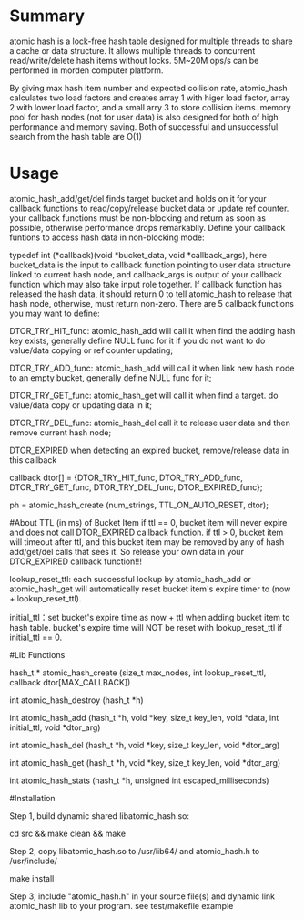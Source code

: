 # Summary
atomic hash is a lock-free hash table designed for multiple threads to share a cache or data structure. It allows multiple threads to concurrent read/write/delete hash items without locks. 5M~20M ops/s can be performed in morden computer platform.

By giving max hash item number and expected collision rate, atomic_hash calculates two load factors and creates array 1 with higer load factor, array 2 with lower load factor, and a small arry 3 to store collision items. memory pool for hash nodes (not for user data) is also designed for both of high performance and memory saving. Both of successful and unsuccessful search from the hash table are O(1)

# Usage
atomic_hash_add/get/del finds target bucket and holds on it for your callback functions to read/copy/release bucket data or update ref counter. your callback functions must be non-blocking and return as soon as possible, otherwise performance drops remarkablly. Define your callback funtions to access hash data in non-blocking mode: 

typedef int (*callback)(void *bucket_data, void *callback_args), here bucket_data is the input to callback function pointing to user data structure linked to current hash node, and callback_args is output of your callback function which may also take input role together. If callback function has released the hash data, it should return 0 to tell atomic_hash to release that hash node, otherwise, must return non-zero. There are 5 callback functions you may want to define:

DTOR_TRY_HIT_func: atomic_hash_add will call it when find the adding hash key exists, generally define NULL func for it if you do not want to do value/data copying or ref counter updating;

DTOR_TRY_ADD_func: atomic_hash_add will call it when link new hash node to an empty bucket, generally define NULL func for it;

DTOR_TRY_GET_func: atomic_hash_get will call it when find a target. do value/data copy or updating data in it;

DTOR_TRY_DEL_func: atomic_hash_del call it to release user data and then remove current hash node;

DTOR_EXPIRED when detecting an expired bucket, remove/release data in this callback

callback dtor[] = {DTOR_TRY_HIT_func, DTOR_TRY_ADD_func, DTOR_TRY_GET_func, DTOR_TRY_DEL_func, DTOR_EXPIRED_func};

ph = atomic_hash_create (num_strings, TTL_ON_AUTO_RESET, dtor);

#About TTL (in ms) of Bucket Item
if ttl == 0, bucket item will never expire and does not call DTOR_EXPIRED callback function. if ttl > 0, bucket item will timeout after ttl, and this bucket item may be removed by any of hash add/get/del calls that sees it. So release your own data in your DTOR_EXPIRED callback function!!!

lookup_reset_ttl: each successful lookup by atomic_hash_add or atomic_hash_get will automatically reset bucket item's expire timer to (now + lookup_reset_ttl).

initial_ttl：set bucket's expire time as now + ttl when adding bucket item to hash table. bucket's expire time will NOT be reset with lookup_reset_ttl if initial_ttl == 0.

#Lib Functions

hash_t * atomic_hash_create (size_t max_nodes, int lookup_reset_ttl, callback dtor[MAX_CALLBACK])

int atomic_hash_destroy (hash_t *h)

int atomic_hash_add (hash_t *h, void *key, size_t key_len, void *data, int initial_ttl, void *dtor_arg)

int atomic_hash_del (hash_t *h, void *key, size_t key_len, void *dtor_arg)

int atomic_hash_get (hash_t *h, void *key, size_t key_len, void *dtor_arg)

int atomic_hash_stats (hash_t *h, unsigned int escaped_milliseconds)


#Installation

Step 1, build dynamic shared libatomic_hash.so: 

cd src && make clean && make


Step 2, copy libatomic_hash.so to /usr/lib64/ and atomic_hash.h to /usr/include/

make install


Step 3, include "atomic_hash.h" in your source file(s) and dynamic link atomic_hash lib to your program. see test/makefile example
